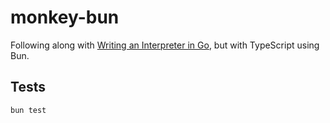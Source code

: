 # monkey-bun

Following along with [Writing an Interpreter in Go](https://interpreterbook.com/), but with TypeScript using Bun.

## Tests

```bash
bun test
```
